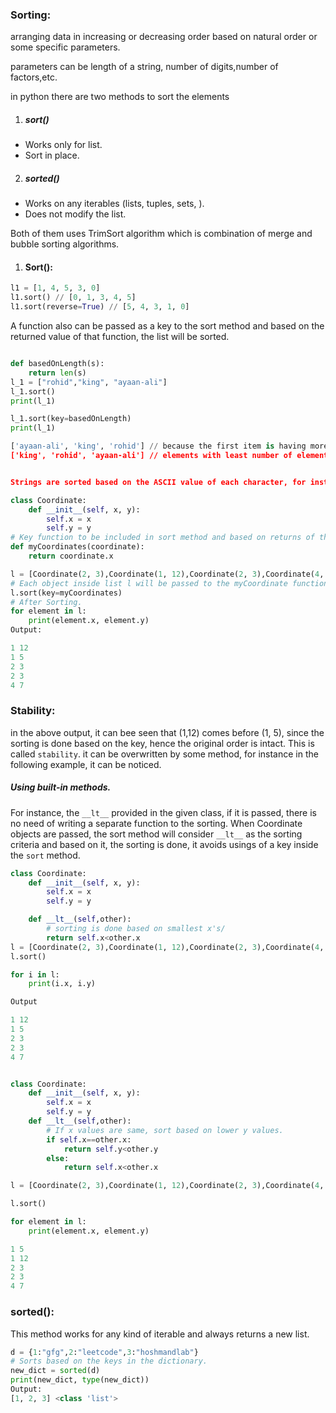 ### Sorting:

arranging data in increasing or decreasing order based on natural order or some specific parameters.

parameters can be length of a string, number of digits,number of factors,etc.

in python there are two methods to sort the elements

1. ##### sort()

- Works only for list.
- Sort in place.

2. ##### sorted()

- Works on any iterables (lists, tuples, sets, ).
- Does not modify the list.

Both of them uses TrimSort algorithm which is combination of merge and bubble sorting algorithms.

1. #### Sort():

```py
l1 = [1, 4, 5, 3, 0]
l1.sort() // [0, 1, 3, 4, 5]
l1.sort(reverse=True) // [5, 4, 3, 1, 0]
```

A function also can be passed as a key to the sort method and based on the returned value of that function, the list will be sorted.

```py

def basedOnLength(s):
    return len(s)
l_1 = ["rohid","king", "ayaan-ali"]
l_1.sort()
print(l_1)

l_1.sort(key=basedOnLength)
print(l_1)

['ayaan-ali', 'king', 'rohid'] // because the first item is having more a's, Hence the ASCII values are less. [smaller, 2nd smaller, ... , largest]
['king', 'rohid', 'ayaan-ali'] // elements with least number of elements at the beginning and it continues.


Strings are sorted based on the ASCII value of each character, for instance `a` has lower ASCII value than `z`, so in natural order, z will be at the end of the list.
```

```py
class Coordinate:
    def __init__(self, x, y):
        self.x = x
        self.y = y
# Key function to be included in sort method and based on returns of this, the sorting is done.
def myCoordinates(coordinate):
    return coordinate.x

l = [Coordinate(2, 3),Coordinate(1, 12),Coordinate(2, 3),Coordinate(4, 7),Coordinate(1, 5)]
# Each object inside list l will be passed to the myCoordinate function and based on return of myCoordinate method,the sorting is done.
l.sort(key=myCoordinates)
# After Sorting.
for element in l:
    print(element.x, element.y)
Output:

1 12
1 5
2 3
2 3
4 7

```

### Stability:

in the above output, it can bee seen that (1,12) comes before (1, 5), since the sorting is done based on the key, hence the original order is intact. This is called `stability`.
it can be overwritten by some method, for instance in the following example, it can be noticed.

##### Using built-in methods.

For instance, the `__lt__` provided in the given class, if it is passed, there is no need of writing a separate function to the sorting.
When Coordinate objects are passed, the sort method will consider `__lt__` as the sorting criteria and based on it, the sorting is done, it avoids usings of a key inside the `sort` method.

```py
class Coordinate:
    def __init__(self, x, y):
        self.x = x
        self.y = y

    def __lt__(self,other):
        # sorting is done based on smallest x's/
        return self.x<other.x
l = [Coordinate(2, 3),Coordinate(1, 12),Coordinate(2, 3),Coordinate(4, 7),Coordinate(1, 5)]
l.sort()

for i in l:
    print(i.x, i.y)

Output

1 12
1 5
2 3
2 3
4 7
```

```py

class Coordinate:
    def __init__(self, x, y):
        self.x = x
        self.y = y
    def __lt__(self,other):
        # If x values are same, sort based on lower y values.
        if self.x==other.x:
            return self.y<other.y
        else:
            return self.x<other.x

l = [Coordinate(2, 3),Coordinate(1, 12),Coordinate(2, 3),Coordinate(4, 7),Coordinate(1, 5)]

l.sort()

for element in l:
    print(element.x, element.y)

1 5
1 12
2 3
2 3
4 7

```

### sorted():

This method works for any kind of iterable and always returns a new list.

```py
d = {1:"gfg",2:"leetcode",3:"hoshmandlab"}
# Sorts based on the keys in the dictionary.
new_dict = sorted(d)
print(new_dict, type(new_dict))
Output:
[1, 2, 3] <class 'list'>
```
